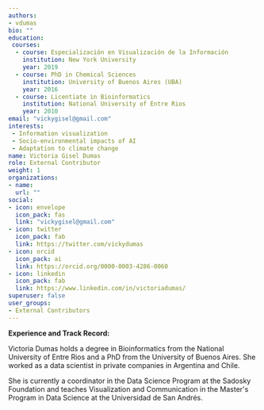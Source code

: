 ```yaml
---
authors:
- vdumas
bio: ""
education: 
 courses:
  - course: Especialización en Visualización de la Información 
    institution: New York University
    year: 2019
  - course: PhD in Chemical Sciences
    institution: University of Buenos Aires (UBA)
    year: 2016
  - course: Licentiate in Bioinformatics
    institution: National University of Entre Rios
    year: 2010
email: "vickygisel@gmail.com"
interests:
 - Information visualization
 - Socio-environmental impacts of AI
 - Adaptation to climate change
name: Victoria Gisel Dumas
role: External Contributor
weight: 1
organizations:
- name: 
  url: ""
social:
- icon: envelope
  icon_pack: fas
  link: "vickygisel@gmail.com"
- icon: twitter
  icon_pack: fab
  link: https://twitter.com/vickydumas
- icon: orcid
  icon_pack: ai
  link: https://orcid.org/0000-0003-4286-0060
- icon: linkedin
  icon_pack: fab
  link: https://www.linkedin.com/in/victoriadumas/
superuser: false
user_groups:
- External Contributors
---
```


**Experience and Track Record:** 

Victoria Dumas holds a degree in Bioinformatics from the National University of Entre Rios and a PhD from the University of Buenos Aires. 
She worked as a data scientist in private companies in Argentina and Chile. 

She is currently a coordinator in the Data Science Program at the Sadosky Foundation and teaches Visualization and Communication in the Master's Program in Data Science at the Universidad de San Andrés.